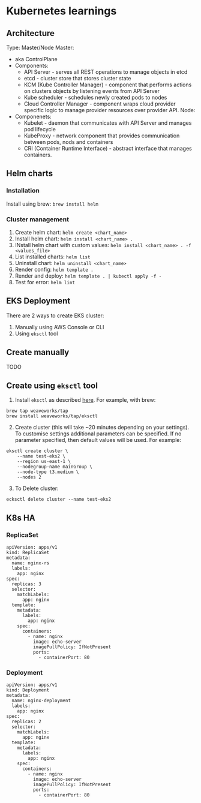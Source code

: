 # Kubernetes learnings
## Architecture
Type: Master/Node
Master:
- aka ControlPlane
- Components:
  - API Server - serves all REST operations to manage objects in etcd
  - etcd - cluster store that stores cluster state
  - KCM (Kube Controller Manager) - component that performs actions on clusters objects by listening events from API Server
  - Kube scheduler - schedules newly created pods to nodes
  - Cloud Controller Manager - component wraps cloud provider specific logic to manage provider resources over provider API.
Node:
- Componenets:
  - Kubelet - daemon that communicates with API Server and manages pod lifecycle
  - KubeProxy - network component that provides communication between pods, nods and containers
  - CRI (Container Runtime Interface) - abstract interface that manages containers.

## Helm charts
### Installation
Install using brew: `brew install helm`

### Cluster management
1. Create helm chart: `helm create <chart_name>`
2. Install helm chart: `helm install <chart_name> .`
3. INstall helm chart with custom values: `helm install <chart_name> . -f <values_file>`
4. List installed charts: `helm list`
5. Uninstall chart: `helm uninstall <chart_name>`
6. Render config: `helm template .`
7. Render and deploy: `helm template . | kubectl apply -f -`
8. Test for error: `helm lint`

## EKS Deployment
There are 2 ways to create EKS cluster:
1. Manually using AWS Console or CLI
2. Using `eksctl` tool

## Create manually
TODO

## Create using `eksctl` tool
1. Install `eksctl` as described [here](https://github.com/weaveworks/eksctl). For example, with brew:
```
brew tap weaveworks/tap
brew install weaveworks/tap/eksctl
```
2. Create cluster (this will take ~20 minutes depending on your settings). To customise settings additional parameters can be specified. If no parameter specified, then default values will be used. For example:
```
eksctl create cluster \
    --name test-eks2 \
    --region us-east-1 \
    --nodegroup-name mainGroup \
    --node-type t3.medium \
    --nodes 2
```
3. To Delete cluster:
```
ecksctl delete cluster --name test-eks2
```

## K8s HA
### ReplicaSet
```
apiVersion: apps/v1
kind: ReplicaSet
metadata:
  name: nginx-rs
  labels:
    app: nginx
spec:
  replicas: 3
  selector:
    matchLabels:
      app: nginx
  template:
    metadata:
      labels:
        app: nginx
    spec:
      containers:
        - name: nginx
          image: echo-server
          imagePullPolicy: IfNotPresent
          ports:
            - containerPort: 80
```
### Deployment
```
apiVersion: apps/v1
kind: Deployment
metadata:
  name: nginx-deployment
  labels:
    app: nginx
spec:
  replicas: 2
  selector:
    matchLabels:
      app: nginx
  template:
    metadata:
      labels:
        app: nginx
    spec:
      containers:
        - name: nginx
          image: echo-server
          imagePullPolicy: IfNotPresent
          ports:
            - containerPort: 80
```
